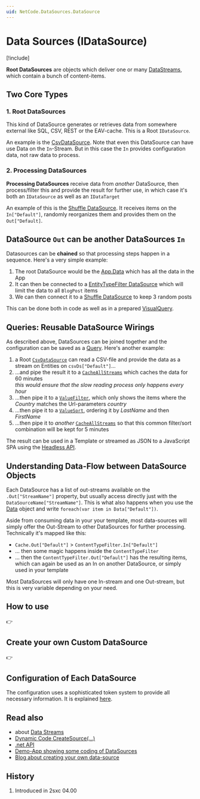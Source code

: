 ```yaml
---
uid: NetCode.DataSources.DataSource
---
```


# Data Sources (IDataSource)

[!include[](~/basics/stack/_shared-float-summary.md)]
<style>.context-box-summary .datasource, .context-box-summary .query-datasource { visibility: visible; } </style>

**Root DataSources** are [](xref:ToSic.Eav.DataSources.IDataSource) objects which deliver one or many [DataStreams](xref:ToSic.Eav.DataSources.IDataStream), which contain a bunch of content-items. 

## Two Core Types

### 1. Root DataSources

This kind of DataSource generates or retrieves data from somewhere external like SQL, CSV, REST or the EAV-cache. This is a Root `IDataSource`. 

An example is the [CsvDataSource](xref:ToSic.Eav.DataSources.CsvDataSource). 
Note that even this DataSource can have use Data on the `In`-Stream. 
But in this case the `In` provides configuration data, not raw data to process. 

### 2. Processing DataSources

**Processing DataSources**  receive data from _another_ DataSource, then process/filter this and provide the result for further use, in which case it's both an `IDataSource` as well as an `IDataTarget` 

An example of this is the [Shuffle DataSource](xref:ToSic.Eav.DataSources.Shuffle).
It receives items on the `In["Default"]`, randomly reorganizes them and provides them on the `Out["Default]`.

## DataSource `Out` can be another DataSources `In`

Datasources can be **chained** so that processing steps happen in a sequence. Here's a very simple example:

1. The root DataSource would be the [App.Data](xref:NetCode.DynamicCode.Objects.App.Data) which has all the data in the App
1. It can then be connected to a [EntityTypeFilter DataSource](xref:ToSic.Eav.DataSources.EntityTypeFilter) which will limit the data to all `BlogPost` items
1. We can then connect it to a [Shuffle DataSource](xref:ToSic.Eav.DataSources.Shuffle) to keep 3 random posts

This can be done both in code as well as in a prepared [VisualQuery](xref:Basics.Query.VisualQuery.Index).

## Queries: Reusable DataSource Wirings

As described above, DataSources can be joined together and the configuration can be saved as a [Query](xref:NetCode.DataSources.Query.Index). 
Here's another example:

1. a Root [`CsvDataSource`](xref:ToSic.Eav.DataSources.CsvDataSource) can read a CSV-file and provide the data as a stream on Entities on `csvDs["Default"]`...
2. ...and pipe the result it to a [`CacheAllStreams`](xref:ToSic.Eav.DataSources.Caching.CacheAllStreams) which caches the data for 60 minutes  
    _this would ensure that the slow reading process only happens every hour_
3. ...then pipe it to a [`ValueFilter`](xref:ToSic.Eav.DataSources.ValueFilter), which only shows the items where the _Country_ matches the Url-parameters _country_
4. ...then pipe it to a [`ValueSort`](xref:ToSic.Eav.DataSources.ValueSort), ordering it by _LastName_ and then _FirstName_
5. ...then pipe it to _another_ [`CacheAllStreams`](xref:ToSic.Eav.DataSources.Caching.CacheAllStreams) so that this common filter/sort combination will be kept for 5 minutes

The result can be used in a Template or streamed as JSON to a JavaScript SPA using the [Headless API](xref:WebApi.Headless.Index).

## Understanding Data-Flow between DataSource Objects

Each DataSource has a list of out-streams available on the `.Out["StreamName"]` property, but usually access directly just with the `DataSourceName["StreamName"]`. This is what also happens when you use the [Data](xref:NetCode.DynamicCode.Data) object and write `foreach(var item in Data["Default"])`. 

Aside from consuming data in your your template, most data-sources will simply offer the Out-Stream to other DataSources for further processing. Technically it's mapped like this:

* `Cache.Out["Default"]` > `ContentTypeFilter.In["Default"]`
* ... then some magic happens inside the `ContentTypeFilter`
* ... then the `ContentTypeFilter.Out["Default"]` has the resulting items, which can again be used as an In on another DataSource, or simply used in your template

Most DataSources will only have one In-stream and one Out-stream, but this is very variable depending on your need. 

## How to use

 👉 [](xref:NetCode.DataSources.Use.Index)

## Create your own Custom DataSource

👉 [](xref:NetCode.DataSources.Custom.Index)

## Configuration of Each DataSource

The configuration uses a sophisticated token system to provide all necessary information. It is explained [here](xref:NetCode.DataSources.Custom.Configuration).





## Read also

* about [Data Streams](xref:ToSic.Eav.DataSources.IDataStream)
* [Dynamic Code CreateSource(...)](xref:NetCode.DynamicCode.CreateSource)
* [.net API](xref:ToSic.Sxc.Code.IDynamicCode.CreateSource*)
* [Demo-App showing some coding of DataSources][app-ds-code]
* [Blog about creating your own data-source](xref:Blog.CustomDataSource)


## History

1. Introduced in 2sxc 04.00


[app-ds-code]: http://2sxc.org/en/apps/app/tutorial-use-a-custom-developed-datasource
